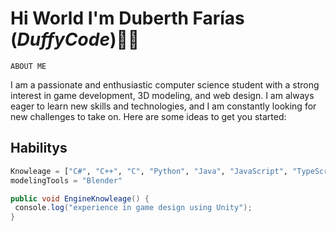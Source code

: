 # Hi World I'm Duberth Farías (*DuffyCode*)👋✨

 `ABOUT ME`

I am a passionate and enthusiastic computer science student with a strong interest in game development, 3D modeling, and web design. 
I am always eager to learn new skills and technologies, and I am constantly looking for new challenges to take on.
Here are some ideas to get you started:

## Habilitys 

```python
Knowleage = ["C#", "C++", "C", "Python", "Java", "JavaScript", "TypeScript", "PHP", "MySQL", "HTML", "CSS", "React", "NestJS", "Git"]
modelingTools = "Blender"
```
```c#
public void EngineKnowleage() {
 console.log("experience in game design using Unity");
}
```
